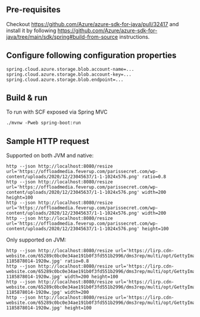 ## Pre-requisites

Checkout https://github.com/Azure/azure-sdk-for-java/pull/32417 and install it by following https://github.com/Azure/azure-sdk-for-java/tree/main/sdk/spring#build-from-source instructions.

## Configure following configuration properties

```
spring.cloud.azure.storage.blob.account-name=...
spring.cloud.azure.storage.blob.account-key=...
spring.cloud.azure.storage.blob.endpoint=...
```

## Build & run

To run with SCF exposed via Spring MVC
```
./mvnw -Pweb spring-boot:run
```

## Sample HTTP request

Supported on both JVM and native:
```
http --json http://localhost:8080/resize url='https://offloadmedia.feverup.com/parissecret.com/wp-content/uploads/2020/12/23045637/1-1-1024x576.png' ratio=0.8
http --json http://localhost:8080/resize url='https://offloadmedia.feverup.com/parissecret.com/wp-content/uploads/2020/12/23045637/1-1-1024x576.png' width=200 height=100
http --json http://localhost:8080/resize url='https://offloadmedia.feverup.com/parissecret.com/wp-content/uploads/2020/12/23045637/1-1-1024x576.png' width=200
http --json http://localhost:8080/resize url='https://offloadmedia.feverup.com/parissecret.com/wp-content/uploads/2020/12/23045637/1-1-1024x576.png' height=100
```

Only supported on JVM:
```
http --json http://localhost:8080/resize url='https://lirp.cdn-website.com/65289c0bc0e34ae191b0f3fd551b2996/dms3rep/multi/opt/GettyImages-1185878014-1920w.jpg' ratio=0.8
http --json http://localhost:8080/resize url='https://lirp.cdn-website.com/65289c0bc0e34ae191b0f3fd551b2996/dms3rep/multi/opt/GettyImages-1185878014-1920w.jpg' width=200 height=100
http --json http://localhost:8080/resize url='https://lirp.cdn-website.com/65289c0bc0e34ae191b0f3fd551b2996/dms3rep/multi/opt/GettyImages-1185878014-1920w.jpg' width=200
http --json http://localhost:8080/resize url='https://lirp.cdn-website.com/65289c0bc0e34ae191b0f3fd551b2996/dms3rep/multi/opt/GettyImages-1185878014-1920w.jpg' height=100
```
